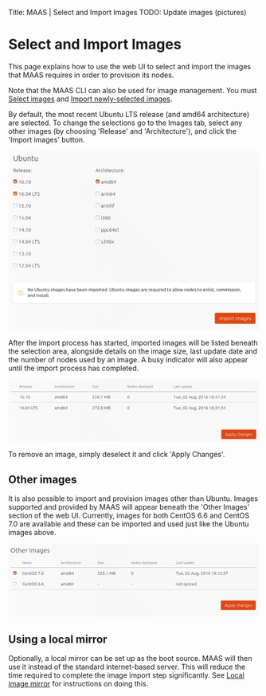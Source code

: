 Title: MAAS | Select and Import Images
TODO: Update images (pictures)


# Select and Import Images

This page explains how to use the web UI to select and import the images that
MAAS requires in order to provision its nodes.

Note that the MAAS CLI can also be used for image management. You must
[Select images](./manage-cli-images.html#select-images) and 
[Import newly-selected images](./manage-cli-images.html#import-newly-selected-images).

By default, the most recent Ubuntu LTS release (and amd64 architecture) are
selected. To change the selections go to the Images tab, select any other
images (by choosing 'Release' and 'Architecture'), and click the 'Import
images' button.

![import image selection](./media/import-images.png)

After the import process has started, imported images will be listed beneath
the selection area, alongside details on the image size, last update date and
the number of nodes used by an image. A busy indicator will also appear until
the import process has completed. 

![import image complete](./media/import-images-list.png)

To remove an image, simply deselect it and click 'Apply Changes'.


## Other images

It is also possible to import and provision images other than Ubuntu. Images
supported and provided by MAAS will appear beneath the 'Other Images' section
of the web UI. Currently, images for both CentOS 6.6 and CentOS 7.0 are
available and these can be imported and used just like the Ubuntu images above.

![import image complete](./media/import-images-other.png)


## Using a local mirror

Optionally, a local mirror can be set up as the boot source. MAAS will then use
it instead of the standard internet-based server. This will reduce the time
required to complete the image import step significantly. See
[Local image mirror](./installconfig-images-mirror.html) for instructions on
doing this.
